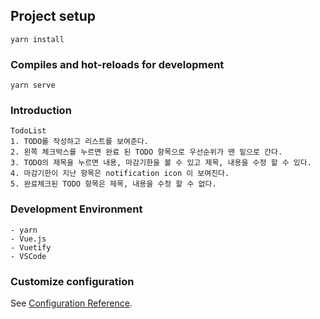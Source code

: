## Project setup
```
yarn install
```

### Compiles and hot-reloads for development
```
yarn serve
```

### Introduction
```
TodoList
1. TODO를 작성하고 리스트를 보여준다.
2. 왼쪽 체크박스를 누르면 완료 된 TODO 항목으로 우선순위가 맨 밑으로 간다.
3. TODO의 제목을 누르면 내용, 마감기한을 볼 수 있고 제목, 내용을 수정 할 수 있다.
4. 마감기한이 지난 항목은 notification icon 이 보여진다.
5. 완료체크된 TODO 항목은 제목, 내용을 수정 할 수 없다.
```
### Development Environment
```
- yarn
- Vue.js
- Vuetify
- VSCode
```

### Customize configuration
See [Configuration Reference](https://cli.vuejs.org/config/).
